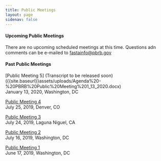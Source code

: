 ```yaml
---
title: Public Meetings
layout: page
sidenav: false
---
```


#### Upcoming Public Meetings 

There are no upcoming scheduled meetings at this time. Questions adn comments can be e-mailed to fastainfo@pbrb.gov


#### Past Public Meetings 
[Public Meeting 5] (Transcript to be released soon) ({{site.baseurl}}assets/uploads/Agenda%20-%20PBRB%20Public%20Meeting%201_13_2020.docx)  
January 13, 2020, Washington, DC

[Public Meeting 4]({{site.baseurl}}/assets/uploads/PBRB%20Public%20Meeting%20July%2016%2C%20Agenda.pdf)  
July 25, 2019, Denver, CO

[Public Meeting 3]({{site.baseurl}}/assets/uploads/Public%20Meeting%20July%2024th%20Laguna%20Niguel%20Notes.pdf)  
July 24, 2019, Laguna Niguel, CA

[Public Meeting 2]({{site.baseurl}}/assets/uploads/PBRB%20Public%20Meeting%20July%2016%2C%20Agenda.pdf)  
July 16, 2019, Washington, DC

[Public Meeting 1]({{site.baseurl}}/assets/uploads/Public%20Meeting%20Transcript%20June%2017%202019%20(1).pdf)  
June 17, 2019, Washington, DC









